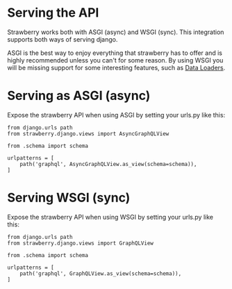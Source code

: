 # Serving the API

Strawberry works both with ASGI (async) and WSGI (sync). This integration
supports both ways of serving django.

ASGI is the best way to enjoy everything that strawberry has to offer and
is highly recommended unless you can't for some reason. By using WSGI
you will be missing support for some interesting features, such as
[Data Loaders](https://strawberry.rocks/docs/guides/dataloaders).

# Serving as ASGI (async)

Expose the strawberry API when using ASGI by setting your urls.py like this:

```{.python title=types.py}
from django.urls path
from strawberry.django.views import AsyncGraphQLView

from .schema import schema

urlpatterns = [
    path('graphql', AsyncGraphQLView.as_view(schema=schema)),
]
```

# Serving WSGI (sync)

Expose the strawberry API when using WSGI by setting your urls.py like this:

```{.python title=types.py}
from django.urls path
from strawberry.django.views import GraphQLView

from .schema import schema

urlpatterns = [
    path('graphql', GraphQLView.as_view(schema=schema)),
]
```
